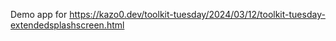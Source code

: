 Demo app for https://kazo0.dev/toolkit-tuesday/2024/03/12/toolkit-tuesday-extendedsplashscreen.html
